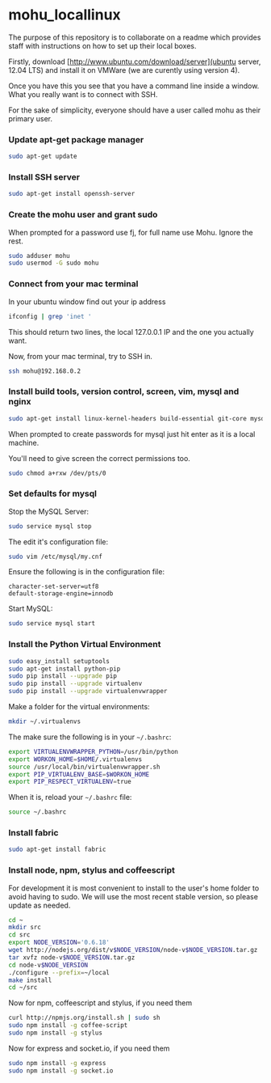 mohu_locallinux
===============

The purpose of this repository is to collaborate on a readme which provides staff with instructions on how to set up their local boxes.

Firstly, download [http://www.ubuntu.com/download/server](ubuntu server, 12.04 LTS) and install it on VMWare (we are curently using version 4).

Once you have this you see that you have a command line inside a window. What you really want is to connect with SSH.

For the sake of simplicity, everyone should have a user called mohu as their primary user.

### Update apt-get package manager

```bash
sudo apt-get update
```

### Install SSH server

```bash
sudo apt-get install openssh-server
```

### Create the mohu user and grant sudo

When prompted for a password use fj, for full name use Mohu. Ignore the rest.
```bash
sudo adduser mohu
sudo usermod -G sudo mohu
```

### Connect from your mac terminal

In your ubuntu window find out your ip address

```bash
ifconfig | grep 'inet '
```

This should return two lines, the local 127.0.0.1 IP and the one you actually want.

Now, from your mac terminal, try to SSH in.

```bash
ssh mohu@192.168.0.2
```

### Install build tools, version control, screen, vim, mysql and nginx

```bash
sudo apt-get install linux-kernel-headers build-essential git-core mysql-server libmysqlclient15-dev libmysql++-dev wget curl libpcre3-dev libssl-dev lsof python-setuptools python-dev screen vim nginx
```
When prompted to create passwords for mysql just hit enter as it is a local machine.

You'll need to give screen the correct permissions too.

```bash
sudo chmod a+rxw /dev/pts/0
```

### Set defaults for mysql

Stop the MySQL Server:

```bash
sudo service mysql stop
```

The edit it's configuration file:

```bash
sudo vim /etc/mysql/my.cnf
```

Ensure the following is in the configuration file:

```
character-set-server=utf8
default-storage-engine=innodb
```
Start MySQL:

```bash
sudo service mysql start
```

### Install the Python Virtual Environment

```bash
sudo easy_install setuptools
sudo apt-get install python-pip
sudo pip install --upgrade pip
sudo pip install --upgrade virtualenv
sudo pip install --upgrade virtualenvwrapper
```

Make a folder for the virtual environments:

```bash
mkdir ~/.virtualenvs
```

The make sure the following is in your `~/.bashrc`:

```bash
export VIRTUALENVWRAPPER_PYTHON=/usr/bin/python
export WORKON_HOME=$HOME/.virtualenvs
source /usr/local/bin/virtualenvwrapper.sh
export PIP_VIRTUALENV_BASE=$WORKON_HOME
export PIP_RESPECT_VIRTUALENV=true
```

When it is, reload your `~/.bashrc` file:

```bash
source ~/.bashrc
```

### Install fabric

```bash
sudo apt-get install fabric
```

### Install node, npm, stylus and coffeescript

For development it is most convenient to install to the user's home folder to avoid having to sudo.
We will use the most recent stable version, so please update as needed.

```bash
cd ~
mkdir src
cd src
export NODE_VERSION='0.6.18'
wget http://nodejs.org/dist/v$NODE_VERSION/node-v$NODE_VERSION.tar.gz
tar xvfz node-v$NODE_VERSION.tar.gz
cd node-v$NODE_VERSION
./configure --prefix=~/local
make install
cd ~/src
```

Now for npm, coffeescript and stylus, if you need them

```bash
curl http://npmjs.org/install.sh | sudo sh
sudo npm install -g coffee-script
sudo npm install -g stylus
```

Now for express and socket.io, if you need them

```bash
sudo npm install -g express
sudo npm install -g socket.io
```


